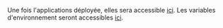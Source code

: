 Une fois l'applications déployée, elles sera accessible [ici](https://editor-pr202.review.pix.fr).
Les variables d'environnement seront accessibles [ici](https://dashboard.scalingo.com/apps/osc-fr1/pix-lcms-review-49/environment).
